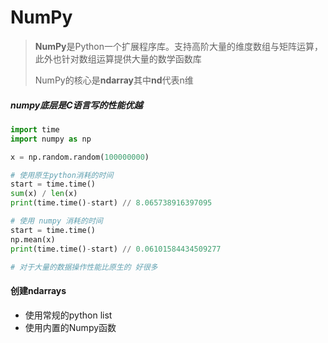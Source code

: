 # NumPy

> **NumPy**是Python一个扩展程序库。支持高阶大量的维度数组与矩阵运算，此外也针对数组运算提供大量的数学函数库
>
> NumPy的核心是**ndarray**其中**nd**代表n维

##### numpy底层是C语言写的性能优越

```python
import time
import numpy as np

x = np.random.random(100000000)

# 使用原生python消耗的时间
start = time.time()
sum(x) / len(x)
print(time.time()-start) // 8.065738916397095

# 使用 numpy 消耗的时间
start = time.time()
np.mean(x)
print(time.time()-start) // 0.06101584434509277

# 对于大量的数据操作性能比原生的 好很多
```



#### 创建ndarrays

- 使用常规的python list
- 使用内置的Numpy函数



